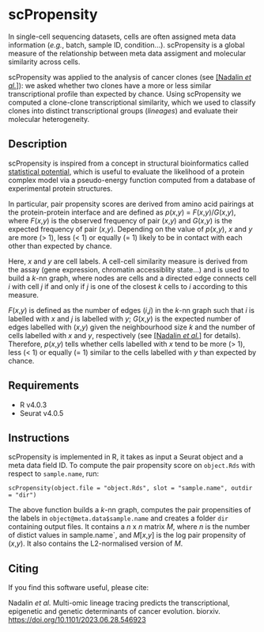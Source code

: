 # scPropensity


In single-cell sequencing datasets, cells are often assigned meta data information (_e.g._, batch, sample ID, condition...). 
scPropensity is a global measure of the relationship between meta data assigment and molecular similarity across cells. 

scPropensity was applied to the analysis of cancer clones (see [[Nadalin _et al._]](https://doi.org/10.1101/2023.06.28.546923)): we asked whether two clones have a more or less similar transcriptional profile than expected by chance. Using scPropensity we computed a clone-clone transcriptional similarity, which we used to classify clones into distinct transcriptional groups (_lineages_) and evaluate their molecular heterogeneity.

## Description

scPropensity is inspired from a concept in structural bioinformatics called [statistical potential](https://en.wikipedia.org/wiki/Statistical_potential), which is useful to evaluate the likelihood of a protein complex model via a pseudo-energy function computed from a database of experimental protein structures. 

In particular, pair propensity scores are derived from amino acid pairings at the protein-protein interface and are defined as _p_(_x_,_y_) = _F_(_x_,_y_)/_G_(_x_,_y_), where _F_(_x_,_y_) is the observed frequency of pair (_x_,_y_) and _G_(_x_,_y_) is the expected frequency of pair (_x_,_y_). Depending on the value of _p_(_x_,_y_), _x_ and _y_ are more (> 1), less (< 1) or equally (= 1) likely to be in contact with each other than expected by chance.

Here, _x_ and _y_ are cell labels.
A cell-cell similarity measure is derived from the assay (gene expression, chromatin accessiblity state...) and is used to build a _k_-nn graph, where nodes are cells and a directed edge connects cell _i_ with cell _j_ if and only if _j_ is one of the closest _k_ cells to _i_ according to this measure. 

_F_(_x_,_y_) is defined as the number of edges (_i_,_j_) in the _k_-nn graph such that _i_ is labelled with _x_ and _j_ is labelled with _y_; 
_G_(_x_,_y_) is the expected number of edges labelled with (_x_,_y_) given the neighbourhood size _k_ and the number of cells labelled with _x_ and _y_, respectively  (see [[Nadalin _et al._]](https://doi.org/10.1101/2023.06.28.546923) for details).
Therefore, _p_(_x_,_y_) tells whether cells labelled with _x_ tend to be more (> 1), less (< 1) or equally (= 1) similar to the cells labelled with _y_ than expected by chance. 


## Requirements

+ R v4.0.3
+ Seurat v4.0.5

## Instructions

scPropensity is implemented in R, it takes as input a Seurat object and a meta data field ID.
To compute the pair propensity score on `object.Rds` with respect to `sample.name`, run:

```
scPropensity(object.file = "object.Rds", slot = "sample.name", outdir = "dir")
```

The above function builds a _k_-nn graph, computes the pair propensities of the labels in `object@meta.data$sample.name` and creates a folder `dir` containing output files. It contains a _n_ x _n_ matrix _M_, where _n_ is the number of distict values in sample.name`, and _M_\[_x_,_y_\] is the log pair propensity of (_x_,_y_). It also contains the L2-normalised version of _M_.

## Citing

If you find this software useful, please cite:

Nadalin _et al._ Multi-omic lineage tracing predicts the transcriptional, epigenetic and genetic determinants of cancer evolution. biorxiv. https://doi.org/10.1101/2023.06.28.546923
